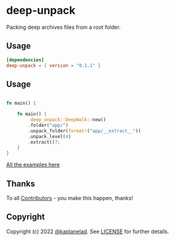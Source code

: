 # deep-unpack

Packing deep archives files from a root folder.

## Usage 
```toml
[dependencies]
deep-unpack = { version = "0.1.1" }
```

## Usage 
```rs

fn main() {

    fn main() {
         deep_unpack::DeepWalk::new()
        .folder("app/")
        .unpack_folder(format!("app/__extract__"))
        .unpack_level(4)
        .extract()?;
    }
}
```

[All the examples here](./unpack/examples/README.md)


## Thanks
To all [Contributors](https://github.com/spectralOps/deep-unpack/graphs/contributors) - you make this happen, thanks!


## Copyright
Copyright (c) 2022 [@kaplanelad](https://github.com/kaplanelad). See [LICENSE](LICENSE) for further details.